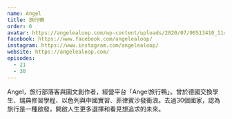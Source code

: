 ```yaml
---
name: Angel
title: 旅行鴨
order: 6
avatar: https://angelealoop.com/wp-content/uploads/2020/07/90513410_114225350221138_8132686596936826880_o.jpg
facebook: https://www.facebook.com/angelealoop/
instagram: https://www.instagram.com/angelealoop/
website: https://angelealoop.com/
episodes:
  - 21
  - 30
---
```


Angel，旅行部落客與圖文創作者，經營平台「Angel旅行鴨」。曾於德國交換學生、瑞典修習學程、以色列與中國實習、菲律賓沙發衝浪。去過30個國家，認為旅行是一種啟發，開啟人生更多選擇和看見想追求的未來。